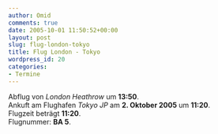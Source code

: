 ```yaml
---
author: Omid
comments: true
date: 2005-10-01 11:50:52+00:00
layout: post
slug: flug-london-tokyo
title: Flug London - Tokyo
wordpress_id: 20
categories:
- Termine
---
```


Abflug von _London Heathrow_ um **13:50**.  
Ankuft am Flughafen _Tokyo JP_ am **2. Oktober 2005** um **11:20**.  
Flugzeit beträgt **11:20**.  
Flugnummer:  **BA 5**.  
